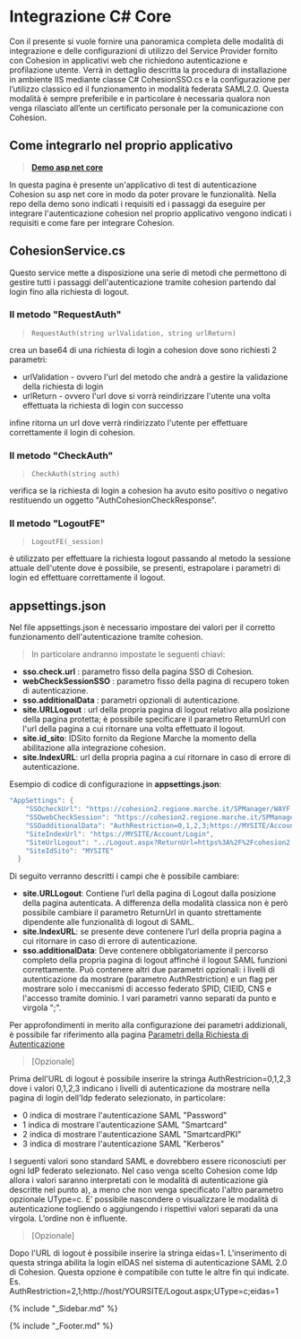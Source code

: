 # Integrazione C# Core

Con il presente si vuole fornire una panoramica completa delle modalità di integrazione e delle configurazioni di utilizzo del Service Provider fornito con Cohesion in applicativi web che richiedono autenticazione e profilazione utente.
Verrà in dettaglio descritta la procedura di installazione in ambiente IIS mediante classe C# CohesionSSO.cs e la configurazione per l’utilizzo classico ed il funzionamento in modalità federata SAML2.0.
Questa modalità è sempre preferibile e in particolare è necessaria qualora non venga rilasciato all’ente un certificato personale per la comunicazione con Cohesion.

## Come integrarlo nel proprio applicativo

>  **[Demo asp net core](https://github.com/regione-marche/Cohesion2NETCore)**

In questa pagina è presente un'applicativo di test di autenticazione Cohesion su asp net core in modo da poter provare le funzionalità.
Nella repo della demo sono indicati i requisiti ed i passaggi da eseguire per integrare l'autenticazione cohesion nel proprio applicativo vengono indicati i requisiti e come fare per integrare Cohesion.



## CohesionService.cs

Questo service mette a disposizione una serie di metodi che permettono di gestire tutti i passaggi dell'autenticazione tramite cohesion partendo dal login fino alla richiesta di logout.

### Il metodo "RequestAuth"

> `RequestAuth(string urlValidation, string urlReturn)`

crea un base64 di una richiesta di login a cohesion dove sono richiesti 2 parametri:
* urlValidation - ovvero l'url del metodo che andrà a gestire la validazione della richiesta di login
* urlReturn - ovvero l'url dove si vorrà reindirizzare l'utente una volta effettuata la richiesta di login con successo

infine ritorna un url dove verrà rindirizzato l'utente per effettuare correttamente il login di cohesion.

### Il metodo "CheckAuth"

> `CheckAuth(string auth)`

verifica se la richiesta di login a cohesion ha avuto esito positivo o negativo restituendo un oggetto "AuthCohesionCheckResponse".

### Il metodo "LogoutFE"

> `LogoutFE(_session)`

è utilizzato per effettuare la richiesta logout passando al metodo la sessione attuale dell'utente dove è possibile, se presenti, estrapolare i parametri di login ed effettuare correttamente il logout.

## appsettings.json

Nel file appsettings.json è necessario impostare dei valori per il corretto funzionamento dell'autenticazione tramite cohesion.
> In particolare andranno impostate le seguenti chiavi:
*  **sso.check.url** : parametro fisso della pagina SSO di Cohesion.
*  **webCheckSessionSSO** : parametro fisso della pagina di recupero token di autenticazione.
*  **sso.additionalData** : parametri opzionali di autenticazione.
*  **site.URLLogout** : url della propria pagina di logout relativo alla posizione della pagina protetta; è possibile specificare il parametro ReturnUrl con l'url della pagina a cui ritornare una volta effettuato il logout.
*  **site.id_sito**: IDSito fornito da Regione Marche la momento della abilitazione alla integrazione cohesion.
*  **site.IndexURL**: url della propria pagina a cui ritornare in caso di errore di autenticazione.

Esempio di codice di configurazione in **appsettings.json**:
```c#
"AppSettings": {
    "SSOcheckUrl": "https://cohesion2.regione.marche.it/SPManager/WAYF.aspx",
    "SSOwebCheckSession": "https://cohesion2.regione.marche.it/SPManager/webCheckSessionSSO.aspx",
    "SSOadditionalData": "AuthRestriction=0,1,2,3;https://MYSITE/Account/LogOff",
    "SiteIndexUrl": "https://MYSITE/Account/Login",
    "SiteUrlLogout": "../Logout.aspx?ReturnUrl=https%3A%2F%2Fcohesion2.regione.marche.it%2FSPManager%2FLogout.aspx",
    "SiteIdSito": "MYSITE"
  }
```

Di seguito verranno descritti i campi che è possibile cambiare:
* **site.URLLogout**: Contiene l’url della pagina di Logout dalla posizione della pagina autenticata. A differenza della modalità classica non è però possibile cambiare il parametro ReturnUrl in quanto strettamente dipendente alle funzionalità di logout di SAML.
* **site.IndexURL**: se presente deve contenere l’url della propria pagina a cui ritornare in caso di errore di autenticazione.
* **sso.additionalData**: Deve contenere obbligatoriamente il percorso completo della propria pagina di logout affinché il logout SAML funzioni correttamente. Può contenere altri due parametri opzionali: i livelli di autenticazione da mostrare (parametro AuthRestriction) e un flag per mostrare solo i meccanismi di accesso federato SPID, CIEID, CNS e l'accesso tramite dominio. I vari parametri vanno separati da punto e virgola ";".

Per approfondimenti in merito alla configurazione dei parametri addizionali, è possibile far riferimento alla pagina [Parametri della Richiesta di Autenticazione](https://github.com/BianchettiMichele/Integra-Cohesion/wiki/Parametri-della-Richiesta-di-Autenticazione)


> [Opzionale]

Prima dell'URL di logout è possibile inserire la stringa AuthRestricion=0,1,2,3 dove i valori 0,1,2,3 indicano i livelli di autenticazione da mostrare nella pagina di login dell’Idp federato selezionato, in particolare:
* 0 indica di mostrare l'autenticazione SAML "Password"
* 1 indica di mostrare l'autenticazione SAML "Smartcard"
* 2 indica di mostrare l'autenticazione SAML "SmartcardPKI"
* 3 indica di mostrare l'autenticazione SAML "Kerberos"

I seguenti valori sono standard SAML e dovrebbero essere riconosciuti per ogni IdP federato selezionato. Nel caso venga scelto Cohesion come Idp allora i valori saranno interpretati con le modalità di autenticazione già descritte nel punto a), a meno che non venga specificato l'altro parametro opzionale UType=c. E’ possibile nascondere o visualizzare le modalità di autenticazione togliendo o aggiungendo i rispettivi valori separati da una virgola. L’ordine non è influente.

> [Opzionale]

Dopo l'URL di logout è possibile inserire la stringa eidas=1. L'inserimento di questa stringa abilita la login eIDAS nel sistema di autenticazione SAML 2.0 di Cohesion. Questa opzione è compatibile con tutte le altre fin qui indicate. 
Es. AuthRestriction=2,1;http://host/YOURSITE/Logout.aspx;UType=c;eidas=1


{% include "_Sidebar.md" %}


{% include "_Footer.md" %}

